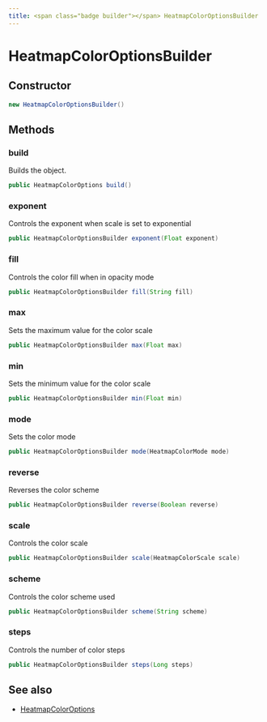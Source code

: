 ```yaml
---
title: <span class="badge builder"></span> HeatmapColorOptionsBuilder
---
```

# <span class="badge builder"></span> HeatmapColorOptionsBuilder

## Constructor

```java
new HeatmapColorOptionsBuilder()
```
## Methods

### <span class="badge object-method"></span> build

Builds the object.

```java
public HeatmapColorOptions build()
```

### <span class="badge object-method"></span> exponent

Controls the exponent when scale is set to exponential

```java
public HeatmapColorOptionsBuilder exponent(Float exponent)
```

### <span class="badge object-method"></span> fill

Controls the color fill when in opacity mode

```java
public HeatmapColorOptionsBuilder fill(String fill)
```

### <span class="badge object-method"></span> max

Sets the maximum value for the color scale

```java
public HeatmapColorOptionsBuilder max(Float max)
```

### <span class="badge object-method"></span> min

Sets the minimum value for the color scale

```java
public HeatmapColorOptionsBuilder min(Float min)
```

### <span class="badge object-method"></span> mode

Sets the color mode

```java
public HeatmapColorOptionsBuilder mode(HeatmapColorMode mode)
```

### <span class="badge object-method"></span> reverse

Reverses the color scheme

```java
public HeatmapColorOptionsBuilder reverse(Boolean reverse)
```

### <span class="badge object-method"></span> scale

Controls the color scale

```java
public HeatmapColorOptionsBuilder scale(HeatmapColorScale scale)
```

### <span class="badge object-method"></span> scheme

Controls the color scheme used

```java
public HeatmapColorOptionsBuilder scheme(String scheme)
```

### <span class="badge object-method"></span> steps

Controls the number of color steps

```java
public HeatmapColorOptionsBuilder steps(Long steps)
```

## See also

 * <span class="badge object-type-class"></span> [HeatmapColorOptions](./object-HeatmapColorOptions.md)
